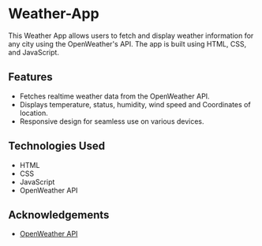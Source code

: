 # Weather-App
This Weather App allows users to fetch and display weather information for any city using the OpenWeather's API. The app is built using HTML, CSS, and JavaScript.

## Features
- Fetches realtime weather data from the OpenWeather API.
- Displays temperature, status, humidity, wind speed and Coordinates of location.
- Responsive design for seamless use on various devices.
## Technologies Used
- HTML
- CSS
- JavaScript
- OpenWeather API
## Acknowledgements
- [OpenWeather API](https://openweathermap.org/api)
